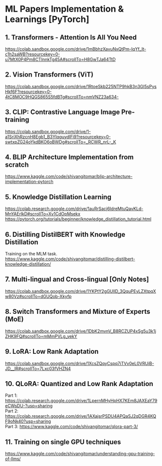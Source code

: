 # ML Papers Implementation & Learnings [PyTorch]

## 1. Transformers - Attention Is All You Need
https://colab.sandbox.google.com/drive/1mBbhzXavuNxQtPm-IqYf_It-c1h2saWB?resourcekey=0-u7MtX0P4Pm8CTInnkTg45A#scrollTo=H8GwTJa64TtD

## 2. Vision Transformers (ViT)
https://colab.sandbox.google.com/drive/1RtoeSkb225NTP9hkB3n3GI5sPysHkf6F?resourcekey=0-4tC8MOC9HQGS865S5fdBTg#scrollTo=nmVNZ23a634-

## 3. CLIP: Contrastive Language Image Pre-training
https://colab.sandbox.google.com/drive/1-a1SriXhRzcnH8Egb1_B3YIqquydlFi9?resourcekey=0-swtxpZG24oYkdBKO6oBWDg#scrollTo=_RCWR_nrL-_K

## 4. BLIP Architecture Implementation from scratch
https://www.kaggle.com/code/shivangitomar/blip-architecture-implementation-pytorch

## 5. Knowledge Distillation Learning
https://colab.research.google.com/drive/1auRrSacj6IdreMtuQavKLd-MnYAErlkD#scrollTo=Xv1CdOpMsekx <br>
https://pytorch.org/tutorials/beginner/knowledge_distillation_tutorial.html

## 6. Distilling DistilBERT with Knowledge Distillation
Training on the MLM task.<br>
https://www.kaggle.com/code/shivangitomar/distilling-distilbert-knowledge-distillation/

## 7. Multi-lingual and Cross-lingual [Only Notes]
https://colab.sandbox.google.com/drive/1YKPtY2gGUllD_3QquPEyLZXtpqXw80Vz#scrollTo=dGUQob-Xkyfp

## 8. Switch Transformers and Mixture of Experts (MoE)
https://colab.sandbox.google.com/drive/1DbK2mvnV_B8RCZUP4xSg5u3k1jZHK9FQ#scrollTo=mMmPVLg_vekY

## 9. LoRA: Low Rank Adaptation
https://colab.sandbox.google.com/drive/1XcsZQqyCspq7iTVv0eL0VRUiB-JD__IR#scrollTo=7Lxc03fVHZN4

## 10. QLoRA: Quantized and Low Rank Adaptation
Part 1: https://colab.research.google.com/drive/1LpernMHyHpHX7KEm8JAXEaY79eCWsDU-?usp=sharing </br>
Part 2: https://colab.research.google.com/drive/1AXajsrPSDU4APQaSJ2qDGR4KQF9oNk40?usp=sharing </br>
Part 3: https://www.kaggle.com/code/shivangitomar/qlora-part-3/

## 11. Training on single GPU techniques
https://www.kaggle.com/code/shivangitomar/understanding-gpu-training-of-llms/
